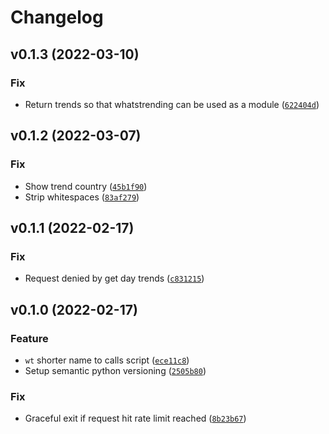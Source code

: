 # Changelog

<!--next-version-placeholder-->

## v0.1.3 (2022-03-10)
### Fix
* Return trends so that whatstrending can be used as a module ([`622404d`](https://github.com/iamtalhaasghar/whats-trending/commit/622404d094ff83e8ff6c08d3221f8a0ef11ea2fa))

## v0.1.2 (2022-03-07)
### Fix
* Show trend country ([`45b1f90`](https://github.com/iamtalhaasghar/whats-trending/commit/45b1f90da809eca3c48c60a077259868fd78f5a0))
* Strip whitespaces ([`83af279`](https://github.com/iamtalhaasghar/whats-trending/commit/83af27972d18ba3eb0120d01afcdeb337deec1e2))

## v0.1.1 (2022-02-17)
### Fix
* Request denied by get day trends ([`c831215`](https://github.com/iamtalhaasghar/whats-trending/commit/c831215c4726718f085e6e47e4fdb1cdab4500e8))

## v0.1.0 (2022-02-17)
### Feature
* `wt` shorter name to calls script ([`ece11c8`](https://github.com/iamtalhaasghar/whats-trending/commit/ece11c8ef62ffc203f8bca98100e141dd0300ba9))
* Setup semantic python versioning ([`2505b80`](https://github.com/iamtalhaasghar/whats-trending/commit/2505b80f10215740bf60dad888b9533837ec9757))

### Fix
* Graceful exit if request hit rate limit reached ([`8b23b67`](https://github.com/iamtalhaasghar/whats-trending/commit/8b23b67b6f6b804b9abe8a2709a6be39636e5811))
